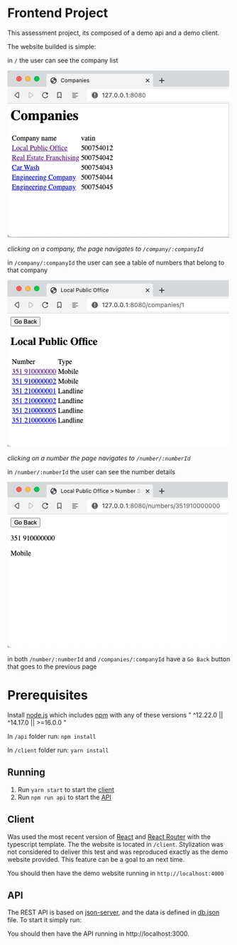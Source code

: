 # Frontend Project

This assessment project, its composed of a demo api and a demo client.

The website builded is simple:

in `/` the user can see the company list

![Companies](images/companies.png "Companies")

*clicking on a company, the page navigates to `/company/:companyId`*

in `/company/:companyId` the user can see a table of numbers that belong to that company

![Local Public Office](images/companynums.png "Local Public Office")

*clicking on a number the page navigates to `/number/:numberId`*

in `/number/:numberId` the user can see the number details

![351910000000](images/num.png "351910000000")

in both `/number/:numberId` and `/companies/:companyId` have a `Go Back` button that goes to the previous page

# Prerequisites
Install [node.js](https://nodejs.org/en/) which includes [npm](https://npmjs.com) with any of these versions " ^12.22.0 || ^14.17.0 || >=16.0.0 "

In `/api` folder run: `npm install`

In `/client` folder run: `yarn install`

## Running

1. Run `yarn start` to start the [client](#client)
1. Run `npm run api` to start the [API](#api)

## Client
Was used the most recent version of [React](https://reactjs.org/) and [React Router](https://github.com/remix-run/react-router) with the typescript template. The the website is located in `/client`. Stylization was not considered to deliver this test and was reproduced exactly as the demo website provided. This feature can be a goal to an next time.


You should then have the demo website running in `http://localhost:4000`

## API

The REST API is based on [json-server](https://www.npmjs.com/package/), and the data is defined in [db.json](db.json) file. To start it simply run:


You should then have the API running in http://localhost:3000.

